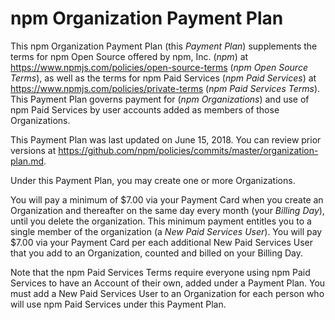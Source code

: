 # npm Organization Payment Plan

This npm Organization Payment Plan (this _Payment Plan_) supplements
the terms for npm Open Source offered by npm, Inc. (_npm_) at
<https://www.npmjs.com/policies/open-source-terms> (_npm Open Source
Terms_), as well as the terms for npm Paid Services (_npm Paid Services_)
at <https://www.npmjs.com/policies/private-terms> (_npm
Paid Services Terms_). This Payment Plan governs payment for
(_npm Organizations_) and use of npm Paid Services by user
accounts added as members of those Organizations.

This Payment Plan was last updated on
June 15, 2018.
You can review prior versions at
<https://github.com/npm/policies/commits/master/organization-plan.md>.

Under this Payment Plan, you may create one or more Organizations.

You will pay a minimum of $7.00 via your Payment Card when you create
an Organization and thereafter on the same day every month (your
_Billing Day_), until you delete the organization. This minimum payment
entitles you to a single member of the organization (a _New Paid Services
User_). You will pay $7.00 via your Payment Card per each additional
New Paid Services User that you add to an Organization, counted and
billed on your Billing Day.

Note that the npm Paid Services Terms require everyone using npm Paid
Services to have an Account of their own, added under a Payment Plan.
You must add a New Paid Services User to an Organization for each
person who will use npm Paid Services under this Payment Plan.
